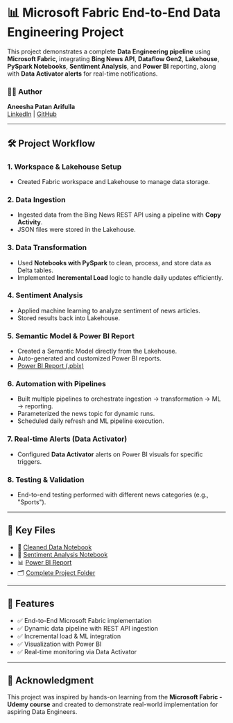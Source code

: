 
# 📊 Microsoft Fabric End-to-End Data Engineering Project

This project demonstrates a complete **Data Engineering pipeline** using **Microsoft Fabric**, integrating **Bing News API**, **Dataflow Gen2**, **Lakehouse**, **PySpark Notebooks**, **Sentiment Analysis**, and **Power BI** reporting, along with **Data Activator alerts** for real-time notifications.

### 👩‍💻 Author
**Aneesha Patan Arifulla**  
[LinkedIn](https://www.linkedin.com/in/aneesha-patan) | [GitHub](https://github.com/Aneesha0112/)

---

## 🛠️ Project Workflow

### 1. **Workspace & Lakehouse Setup**
- Created Fabric workspace and Lakehouse to manage data storage.
  
### 2. **Data Ingestion**
- Ingested data from the Bing News REST API using a pipeline with **Copy Activity**.
- JSON files were stored in the Lakehouse.

### 3. **Data Transformation**
- Used **Notebooks with PySpark** to clean, process, and store data as Delta tables.
- Implemented **Incremental Load** logic to handle daily updates efficiently.

### 4. **Sentiment Analysis**
- Applied machine learning to analyze sentiment of news articles.
- Stored results back into Lakehouse.

### 5. **Semantic Model & Power BI Report**
- Created a Semantic Model directly from the Lakehouse.
- Auto-generated and customized Power BI reports.
- [Power BI Report (.pbix)]()

### 6. **Automation with Pipelines**
- Built multiple pipelines to orchestrate ingestion → transformation → ML → reporting.
- Parameterized the news topic for dynamic runs.
- Scheduled daily refresh and ML pipeline execution.

### 7. **Real-time Alerts (Data Activator)**
- Configured **Data Activator** alerts on Power BI visuals for specific triggers.

### 8. **Testing & Validation**
- End-to-end testing performed with different news categories (e.g., "Sports").

---

## 📂 Key Files

- 🔗 [Cleaned Data Notebook](https://github.com/SuparnaBabu7/Fabric_Projects/blob/main/Bing%20News/bing-news-clean.ipynb)  
- 🔗 [Sentiment Analysis Notebook](https://github.com/SuparnaBabu7/Fabric_Projects/blob/main/Bing%20News/news-sentiment-analysis-ds.ipynb)  
- 📊 [Power BI Report](https://github.com/SuparnaBabu7/Fabric_Projects/blob/main/Bing%20News/bing-news-report.pbix)  
- 🗂️ [Complete Project Folder](https://github.com/SuparnaBabu7/Fabric_Projects/tree/main/Bing%20News)

---

## 📅 Features

- ✅ End-to-End Microsoft Fabric implementation
- ✅ Dynamic data pipeline with REST API ingestion
- ✅ Incremental load & ML integration
- ✅ Visualization with Power BI
- ✅ Real-time monitoring via Data Activator

---

## 🙌 Acknowledgment

This project was inspired by hands-on learning from the **Microsoft Fabric - Udemy course** and created to demonstrate real-world implementation for aspiring Data Engineers.

